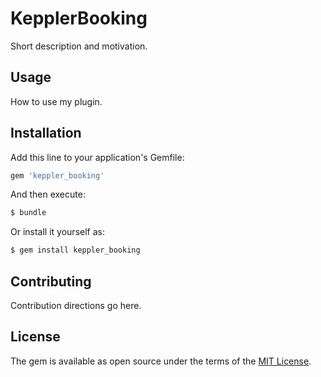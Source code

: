# KepplerBooking
Short description and motivation.

## Usage
How to use my plugin.

## Installation
Add this line to your application's Gemfile:

```ruby
gem 'keppler_booking'
```

And then execute:
```bash
$ bundle
```

Or install it yourself as:
```bash
$ gem install keppler_booking
```

## Contributing
Contribution directions go here.

## License
The gem is available as open source under the terms of the [MIT License](https://opensource.org/licenses/MIT).

